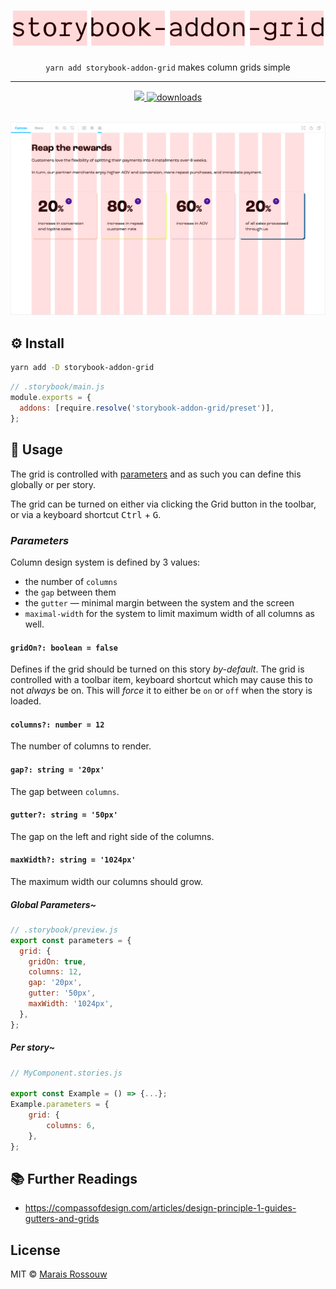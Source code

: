 <div align="center">
	<h1><img src="./shots/logo.svg" alt="storybook-addon-grid"/></h1>
	<p align="center"><code>yarn add storybook-addon-grid</code> makes column grids simple</p>
	<hr />
	<span>
		<a href="https://github.com/maraisr/storybook-addon-grid/actions?query=workflow:CI+branch:main">
			<img src="https://github.com/maraisr/storybook-addon-grid/workflows/CI/badge.svg?query=branch:main"/>
		</a>
		<a href="https://npm-stat.com/charts.html?package=storybook-addon-grid">
			<img src="https://badgen.net/npm/dm/storybook-addon-grid" alt="downloads"/>
		</a>
	</span>
</div>

<br />

![example that shows how the columns look when enabled](./shots/example.png)

## ⚙️ Install

```sh
yarn add -D storybook-addon-grid
```

```js
// .storybook/main.js
module.exports = {
  addons: [require.resolve('storybook-addon-grid/preset')],
};
```

## 🚀 Usage

The grid is controlled with
[parameters](https://storybook.js.org/docs/react/writing-stories/parameters) and
as such you can define this globally or per story.

The grid can be turned on either via clicking the Grid button in the toolbar, or
via a keyboard shortcut <kbd>Ctrl</kbd> + <kbd>G</kbd>.

### _Parameters_

Column design system is defined by 3 values:

- the number of `columns`
- the `gap` between them
- the `gutter` — minimal margin between the system and the screen
- `maximal-width` for the system to limit maximum width of all columns as well.

#### `gridOn?: boolean = false`

Defines if the grid should be turned on this story _by-default_. The grid is
controlled with a toolbar item, keyboard shortcut which may cause this to not
_always_ be on. This will _force_ it to either be `on` or `off` when the story
is loaded.

#### `columns?: number = 12`

The number of columns to render.

#### `gap?: string = '20px'`

The gap between `columns`.

#### `gutter?: string = '50px'`

The gap on the left and right side of the columns.

#### `maxWidth?: string = '1024px'`

The maximum width our columns should grow.

##### _Global Parameters~_

```js
// .storybook/preview.js
export const parameters = {
  grid: {
    gridOn: true,
    columns: 12,
    gap: '20px',
    gutter: '50px',
    maxWidth: '1024px',
  },
};
```

##### _Per story~_

```js
// MyComponent.stories.js

export const Example = () => {...};
Example.parameters = {
	grid: {
		columns: 6,
	},
};
```

## 📚 Further Readings

- https://compassofdesign.com/articles/design-principle-1-guides-gutters-and-grids

## License

MIT © [Marais Rossouw](https://marais.io)
